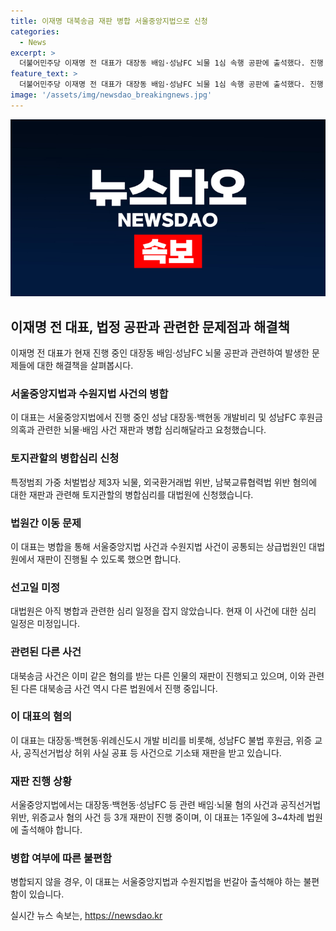 ```yaml
---
title: 이재명 대북송금 재판 병합 서울중앙지법으로 신청
categories:
  - News
excerpt: >
  더불어민주당 이재명 전 대표가 대장동 배임·성남FC 뇌물 1심 속행 공판에 출석했다. 진행 중인 3개 재판과 관련한 병합 심리를 법원에 신청하여 각각의 법원에서 병합심리하려는 것이다. 또한, 대북송금 사건에 관련된 병합을 요청하는 등 재판을 진행하면서 실체적 진실을 파악하려는 노력을 보이고 있다. 검찰은 병합신청과 관련한 반대의견을 제기할 것으로 예상되며, 이 대표는 현재 총 7개 사건의 11개 혐의로 재판을 받고 있어, 법정 출석이 빈번하다.
feature_text: >
  더불어민주당 이재명 전 대표가 대장동 배임·성남FC 뇌물 1심 속행 공판에 출석했다. 진행 중인 3개 재판과 관련한 병합 심리를 법원에 신청하여 각각의 법원에서 병합심리하려는 것이다. 또한, 대북송금 사건에 관련된 병합을 요청하는 등 재판을 진행하면서 실체적 진실을 파악하려는 노력을 보이고 있다. 검찰은 병합신청과 관련한 반대의견을 제기할 것으로 예상되며, 이 대표는 현재 총 7개 사건의 11개 혐의로 재판을 받고 있어, 법정 출석이 빈번하다.
image: '/assets/img/newsdao_breakingnews.jpg'
---
```


<p><img src="/assets/img/newsdao_breakingnews.jpg" alt="cryptoinkorea 속보" /></p>

<h2 data-ke-size="size26">이재명 전 대표, 법정 공판과 관련한 문제점과 해결책</h2>

<p data-ke-size="size16">이재명 전 대표가 현재 진행 중인 대장동 배임·성남FC 뇌물 공판과 관련하여 발생한 문제들에 대한 해결책을 살펴봅시다.</p>

<h3 data-ke-size="size24">서울중앙지법과 수원지법 사건의 병합</h3>

<p data-ke-size="size16">이 대표는 서울중앙지법에서 진행 중인 성남 대장동·백현동 개발비리 및 성남FC 후원금 의혹과 관련한 뇌물·배임 사건 재판과 병합 심리해달라고 요청했습니다.</p>

<h3 data-ke-size="size24">토지관할의 병합심리 신청</h3>

<p data-ke-size="size16">특정범죄 가중 처벌법상 제3자 뇌물, 외국환거래법 위반, 남북교류협력법 위반 혐의에 대한 재판과 관련해 토지관할의 병합심리를 대법원에 신청했습니다.</p>

<h3 data-ke-size="size24">법원간 이동 문제</h3>

<p data-ke-size="size16">이 대표는 병합을 통해 서울중앙지법 사건과 수원지법 사건이 공통되는 상급법원인 대법원에서 재판이 진행될 수 있도록 했으면 합니다.</p>

<h3 data-ke-size="size24">선고일 미정</h3>

<p data-ke-size="size16">대법원은 아직 병합과 관련한 심리 일정을 잡지 않았습니다. 현재 이 사건에 대한 심리 일정은 미정입니다.</p>

<h3 data-ke-size="size24">관련된 다른 사건</h3>

<p data-ke-size="size16">대북송금 사건은 이미 같은 혐의를 받는 다른 인물의 재판이 진행되고 있으며, 이와 관련된 다른 대북송금 사건 역시 다른 법원에서 진행 중입니다.</p>

<h3 data-ke-size="size24">이 대표의 혐의</h3>

<p data-ke-size="size16">이 대표는 대장동·백현동·위례신도시 개발 비리를 비롯해, 성남FC 불법 후원금, 위증 교사, 공직선거법상 허위 사실 공표 등 사건으로 기소돼 재판을 받고 있습니다.</p>

<h3 data-ke-size="size24">재판 진행 상황</h3>

<p data-ke-size="size16">서울중앙지법에서는 대장동·백현동·성남FC 등 관련 배임·뇌물 혐의 사건과 공직선거법 위반, 위증교사 혐의 사건 등 3개 재판이 진행 중이며, 이 대표는 1주일에 3~4차례 법원에 출석해야 합니다.</p>

<h3 data-ke-size="size24">병합 여부에 따른 불편함</h3>

<p data-ke-size="size16">병합되지 않을 경우, 이 대표는 서울중앙지법과 수원지법을 번갈아 출석해야 하는 불편함이 있습니다.</p>
실시간 뉴스 속보는, <a href="https://newsdao.kr" rel="dofollow">https://newsdao.kr</a>


